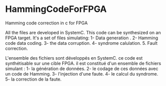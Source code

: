 # HammingCodeForFPGA
Hamming code correction in c for FPGA

All the files are developed in SystemC.
This code can be synthesized on an FPGA target.
It's a set of files simulating:
   1- Data generation .
   2- Hamming code data coding.
   3- the data corruption.
   4- syndrome calulation.
   5. Fault correction.

L'ensemble des fichiers sont développés en SystemC.
ce code est synthétisable sur une cible FPGA.
il est constitué d'un ensemble de fichiers simulant :
  1- la génération de données.
  2- le codage de ces données avec un code de Hamming.
  3- l'injection d'une faute.
  4- le calcul du syndrome.
  5- la correction de la faute.
